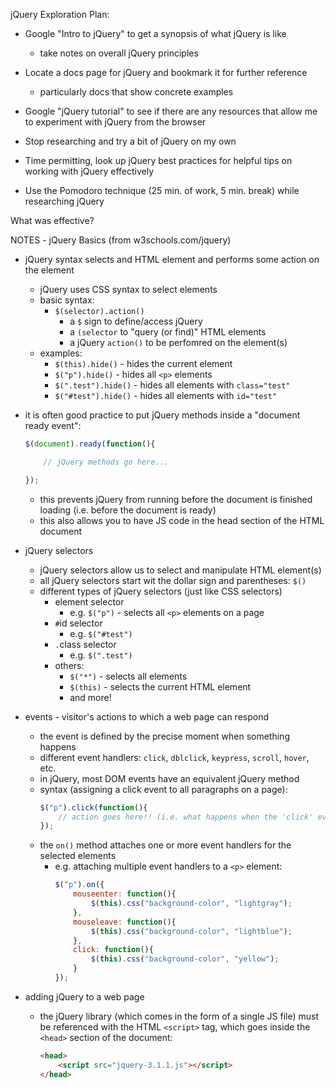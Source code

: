 jQuery Exploration Plan:

* Google "Intro to jQuery" to get a synopsis of what jQuery is like
    - take notes on overall jQuery principles

* Locate a docs page for jQuery and bookmark it for further reference
     - particularly docs that show concrete examples

* Google "jQuery tutorial" to see if there are any resources that allow me to experiment with jQuery from the browser

* Stop researching and try a bit of jQuery on my own

* Time permitting, look up jQuery best practices for helpful tips on working with jQuery effectively

 * Use the Pomodoro technique (25 min. of work, 5 min. break) while researching jQuery


What was effective?


















NOTES - jQuery Basics (from w3schools.com/jquery)

* jQuery syntax selects and HTML element and performs some action on the element
    - jQuery uses CSS syntax to select elements
    - basic syntax:
        + `$(selector).action()`
            * a `$` sign to define/access jQuery
            * a `(selector` to "query (or find)" HTML elements
            * a jQuery `action()` to be perfomred on the element(s)
    - examples:
        + `$(this).hide()` - hides the current element
        + `$("p").hide()` - hides all `<p>` elements
        + `$(".test").hide()` - hides all elements with `class="test"`
        + `$("#test").hide()` - hides all elements with `id="test"`

* it is often good practice to put jQuery methods inside a "document ready event":
    ```javascript
    $(document).ready(function(){
    
        // jQuery methods go here...

    });
    ```
    - this prevents jQuery from running before the document is finished loading (i.e. before the document is ready)
    - this also allows you to have JS code in the head section of the HTML document

* jQuery selectors
    - jQuery selectors allow us to select and manipulate HTML element(s)
    - all jQuery selectors start wit the dollar sign and parentheses: `$()`
    - different types of jQuery selectors (just like CSS selectors)
        + element selector
            * e.g. `$("p")` - selects all `<p>` elements on a page
        + `#`id selector
            * e.g. `$("#test")`
        + `.`class selector
            * e.g. `$(".test")`
        + others:
            * `$("*")` - selects all elements
            * `$(this)` - selects the current HTML element
            * and more!

* events - visitor's actions to which a web page can respond
    - the event is defined by the precise moment when something happens
    - different event handlers: `click`, `dblclick`, `keypress`, `scroll`, `hover`, etc.
    - in jQuery, most DOM events have an equivalent jQuery method
    - syntax (assigning a click event to all paragraphs on a page):
        ```javascript
        $("p").click(function(){
            // action goes here!! (i.e. what happens when the 'click' event "fires"/happens)
        });
        ```
    - the `on()` method attaches one or more event handlers for the selected elements
        + e.g. attaching multiple event handlers to a `<p>` element:
            ```javascript
            $("p").on({
                mouseenter: function(){
                    $(this).css("background-color", "lightgray");
                }, 
                mouseleave: function(){
                    $(this).css("background-color", "lightblue");
                }, 
                click: function(){
                    $(this).css("background-color", "yellow");
                } 
            });
            ```

* adding jQuery to a web page
    - the jQuery library (which comes in the form of a single JS file) must be referenced with the HTML `<script>` tag, which goes inside the `<head>` section of the document:
        ```html
        <head>
            <script src="jquery-3.1.1.js"></script>
        </head>
        ```
